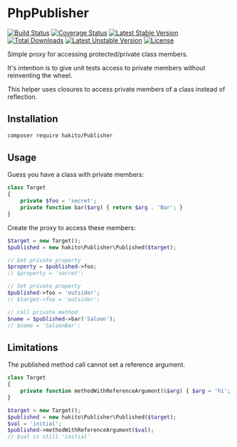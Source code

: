 # PhpPublisher

[![Build Status](https://travis-ci.com/hakito/PhpPublisher.svg?branch=master)](https://travis-ci.com/hakito/PhpPublisher)
[![Coverage Status](https://coveralls.io/repos/github/hakito/PhpPublisher/badge.svg?branch=master)](https://coveralls.io/github/hakito/PhpPublisher?branch=master)
[![Latest Stable Version](https://poser.pugx.org/hakito/publisher/v/stable)](https://packagist.org/packages/hakito/publisher)
[![Total Downloads](https://poser.pugx.org/hakito/publisher/downloads)](https://packagist.org/packages/hakito/publisher)
[![Latest Unstable Version](https://poser.pugx.org/hakito/publisher/v/unstable)](https://packagist.org/packages/hakito/publisher)
[![License](https://poser.pugx.org/hakito/publisher/license)](https://packagist.org/packages/hakito/publisher)

Simple proxy for accessing protected/private class members.

It's intention is to give unit tests access to private members without
reinventing the wheel.

This helper uses closures
to access private members of a class instead of reflection.

## Installation

```bash
composer require hakito/Publisher
```

## Usage

Guess you have a class with private members:

```php
class Target
{
    private $foo = 'secret';
    private function bar($arg) { return $arg . 'Bar'; }
}
```

Create the proxy to access these members:

```php
$target = new Target();
$published = new hakito\Publisher\Published($target);

// Get private property
$property = $published->foo;
// $property = 'secret';

// Set private property
$published->foo = 'outsider';
// $target->foo = 'outsider';

// call private method
$name = $published->bar('Saloon');
// $name = 'SaloonBar';
```

## Limitations

The published method call cannot set a reference argument.

```php
class Target
{
    private function methodWithReferenceArgument(&$arg) { $arg = 'hi'; }
}

$target = new Target();
$published = new hakito\Publisher\Published($target);
$val = 'initial';
$published->methodWithReferenceArgument($val);
// $val is still 'initial'
```
